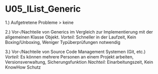 # U05_IList_Generic

1.) Aufgetretene Probleme > keine

2.) Vor-/Nachteile von Generics im Vergleich zur Implementierung mit der allgemeinen Klasse Objekt.
  *Vorteil:* Schneller in der Laufzeit, Kein Boxing/Unboxing, Weniger Typüberprüfungen notwendig

3.) Vor-/Nachteile von Source Code Management Systemen (Git, etc.)
  *Vorteil:* Es können mehrere Personen an einem Projekt arbeiten, Versionsverwaltung, Sicherungsfunktion 
  *Nachteil:* Einarbeitungszeit, Kein KnowHow Schutz
